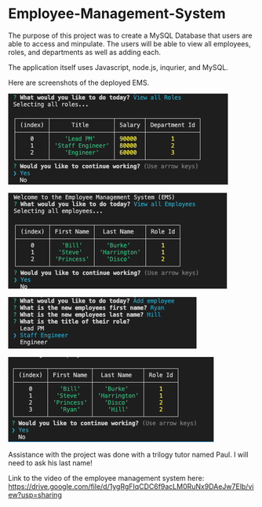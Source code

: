 # Employee-Management-System

The purpose of this project was to create a MySQL Database that users are able to access and minpulate. The users will be able to view all employees, roles, and departments as well as adding each.

The application itself uses Javascript, node.js, inqurier, and MySQL.

Here are screenshots of the deployed EMS.

![Picture of a question](./assets/viewRole.png "Viewing Role table")

![Picture of a question](./assets/viewEmp.png "Viewing Employee table")

![Picture of a question](./assets/addEmp.png "Adding to the Employee table")

![Picture of a question](./assets/viewEmpl.png "Viewing Employee table")

Assistance with the project was done with a trilogy tutor named Paul. I will need to ask his last name!

Link to the video of the employee management system here:
https://drive.google.com/file/d/1ygRgFIqCDC6f9acLM0RuNx9DAeJw7Elb/view?usp=sharing
